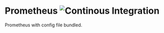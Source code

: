 # Prometheus ![Continous Integration](https://github.com/KTH/kth-azure-app/actions/workflows/main.yml/badge.svg)
Prometheus with config file bundled.
